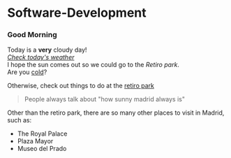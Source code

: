 # Software-Development
### Good Morning  
Today is a **very** cloudy day!  
[_Check today's weather_](https://www.bbc.com/weather/3117735)  
I hope the sun comes out so we could go to the _Retiro park_.  
Are you [cold][another link]?  
>
Otherwise, check out things to do at the [retiro park][link2]  
>
> People always talk about "how sunny madrid always is"   
>
Other than the retiro park, there are so many other places to visit in Madrid, such as:  
 * The Royal Palace
 * Plaza Mayor
 * Museo del Prado
 
 
[another link]: https://www.zara.com/uk/en/woman-jackets-l1114.html
[link2]: https://theculturetrip.com/europe/spain/articles/6-cool-things-to-see-in-madrids-retiro-park/  
